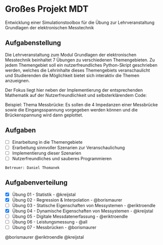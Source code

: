 # Großes Projekt MDT

Entwicklung einer Simulationstoolbox für die Übung zur Lehrveranstaltung
Grundlagen der elektronischen Messtechnik

## Aufgabenstellung

Die Lehrveranstaltung zum Modul Grundlagen der elektronischen Messtechnik beinhaltet 7 Übungen zu verschiedenen Themengebieten. Zu jedem Themengebiet soll ein nutzerfreundliches Python-Skript geschrieben werden, welches die Lehrinhalte dieses Themengebiets veranschaulicht und Studierenden die Möglichkeit bietet sich interaktiv die Themen anzueignen. 

Der Fokus liegt hier neben der Implementierung der entsprechenden Mathematik auf der Nutzerfreundlichkeit und selbsterklärendem Code: 

Beispiel: Thema Messbrücke: Es sollen die 4 Impedanzen einer Messbrücke sowie die Eingangsspannung vorgegeben werden können und die Brückenspannung wird dann geplottet.

## Aufgaben

- [ ] Einarbeitung in die Themengebiete
- [ ] Erarbeitung sinnvoller Szenarien zur Veranschaulichung
- [ ] Implementierung dieser Szenarien
- [ ] Nutzerfreundliches und sauberes Programmieren

```
Betreuer: Daniel Thomanek
```

## Aufgabenverteilung

- [x] Übung 01 - Statistik - @kreijstal
- [x] Übung 02 - Regression & Interpolation - @borismaurer
- [ ] Übung 03 - Statische Eigenschaften von Messystemen - @eriktroendle
- [x] Übung 04 - Dynamische Eigenschaften von Messystemen - @kreijstal
- [ ] Übung 05 - Digitale Messdatenerfassung - @eriktroendle
- [ ] Übung 06 - Leistungsmessung - @all
- [ ] Übung 07 - Messbrücken - @borismaurer

@borismaurer
@eriktroendle
@kreijstal
